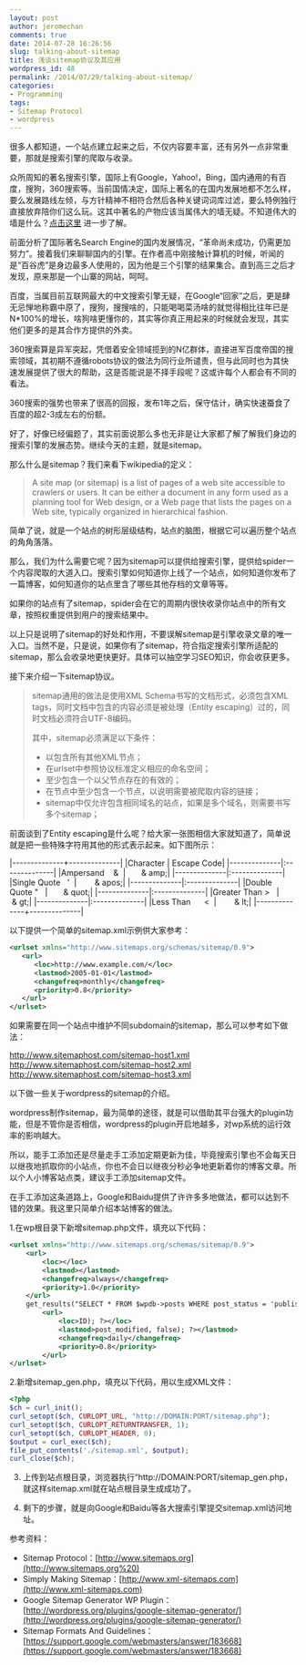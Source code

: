 ```yaml
---
layout: post
author: jeromechan
comments: true
date: 2014-07-28 16:26:56
slug: talking-about-sitemap
title: 浅谈sitemap协议及其应用
wordpress_id: 48
permalink: /2014/07/29/talking-about-sitemap/
categories:
- Programming
tags:
- Sitemap Protocol
- wordpress
---
```


很多人都知道，一个站点建立起来之后，不仅内容要丰富，还有另外一点非常重要，那就是搜索引擎的爬取与收录。

众所周知的著名搜索引擎，国际上有Google，Yahoo!，Bing，国内通用的有百度，搜狗，360搜索等。当前国情决定，国际上著名的在国内发展地都不怎么样，要么发展路线左倾，与方针精神不相符合然后各种关键词词库过滤，要么特例独行直接放弃陪你们这么玩。这其中著名的产物应该当属伟大的墙无疑。不知道伟大的墙是什么？[点击这里](http://baike.baidu.com/link?url=K8sYMHBU2GewuCXIkD6YbhymvsQCMWKb-BNs5iZoiYAbpOV4LWR64iwKC_K_Ed7PYBF-G3Vp34j60USGwduISOOnFzFhxVNQ619NE_4GLAS) 进一步了解。

前面分析了国际著名Search Engine的国内发展情况，“革命尚未成功，仍需更加努力”。接着我们来聊聊国内的引擎。在作者高中刚接触计算机的时候，听闻的是“百谷虎”是身边最多人使用的，因为他是三个引擎的结果集合。直到高三之后才发现，原来那是一个山寨的网站，呵呵。

百度，当属目前互联网最大的中文搜索引擎无疑，在Google“回家”之后，更是肆无忌惮地称霸中原了，搜狗，搜搜啥的，只能喝喝菜汤啥的就觉得相比往年已是N*100%的增长，啥狗啥更懂你的，其实等你真正用起来的时候就会发现，其实他们更多的是其合作方提供的外卖。

360搜索算是异军突起，凭借着安全领域揽到的N亿群体，直接进军百度帝国的搜索领域，其初期不遵循robots协议的做法为同行业所谴责，但与此同时也为其快速发展提供了很大的帮助，这是否能说是不择手段呢？这或许每个人都会有不同的看法。

360搜索的强势也带来了很高的回报，发布1年之后，保守估计，确实快速蚕食了百度的超2-3成左右的份额。

好了，好像已经偏题了，其实前面说那么多也无非是让大家都了解了解我们身边的搜索引擎的发展态势。继续今天的主题，就是sitemap。

那么什么是sitemap？我们来看下wikipedia的定义：


> A site map (or sitemap) is a list of pages of a web site accessible to crawlers or users. It can be either a document in any form used as a planning tool for Web design, or a Web page that lists the pages on a Web site, typically organized in hierarchical fashion.

简单了说，就是一个站点的树形层级结构，站点的脑图，根据它可以遍历整个站点的角角落落。

那么，我们为什么需要它呢？因为sitemap可以提供给搜索引擎，提供给spider一个内容爬取的大道入口。搜索引擎如何知道你上线了一个站点，如何知道你发布了一篇博客，如何知道你的站点里含了哪些其他存档的文章等等。

如果你的站点有了sitemap，spider会在它的周期内很快收录你站点中的所有文章，按照权重提供到用户的搜索结果中。

以上只是说明了sitemap的好处和作用，不要误解sitemap是引擎收录文章的唯一入口。当然不是，只是说，如果你有了sitemap，符合指定搜索引擎所适配的sitemap，那么会收录地更快更好。具体可以抽空学习SEO知识，你会收获更多。

接下来介绍一下sitemap协议。

> sitemap通用的做法是使用XML Schema书写的文档形式，必须包含XML tags，同时文档中包含的内容必须是被处理（Entity escaping）过的，同时文档必须符合UTF-8编码。
>
> 其中，sitemap必须满足以下条件：
>
> * 以<urlset></urlset>包含所有其他XML节点；
> * 在urlset中参照协议标准定义相应的命名空间；
> * 至少包含一个以父节点存在的有效的<url>；
> * 在<url>节点中至少包含一个<loc>节点，以说明需要被爬取内容的链接；
> * sitemap中仅允许包含相同域名的站点，如果是多个域名，则需要书写多个sitemap；

前面谈到了Entity escaping是什么呢？给大家一张图相信大家就知道了，简单说就是把一些特殊字符用其他的形式表示起来。如下图所示：

|--------------+--------------|
|Character      |   Escape Code|
|--------------|:--------------|
|Ampersand    &  |       & amp;|
|--------------|:--------------|
|Single Quote   '  |        & apos;|
|--------------|:--------------|
|Double Quote "   |       & quot;|
|--------------|:--------------|
|Greater Than >   |       & gt;|
|--------------|:--------------|
|Less Than      <  |        & lt;|
|--------------+--------------|

以下提供一个简单的sitemap.xml示例供大家参考：

```xml 
<urlset xmlns="http://www.sitemaps.org/schemas/sitemap/0.9">
   <url>
      <loc>http://www.example.com/</loc>
      <lastmod>2005-01-01</lastmod>
      <changefreq>monthly</changefreq>
      <priority>0.8</priority>
   </url>
</urlset> 
```

如果需要在同一个站点中维护不同subdomain的sitemap，那么可以参考如下做法：

http://www.sitemaphost.com/sitemap-host1.xml
http://www.sitemaphost.com/sitemap-host2.xml
http://www.sitemaphost.com/sitemap-host3.xml

以下做一些关于wordpress的sitemap的介绍。

wordpress制作sitemap，最为简单的途径，就是可以借助其平台强大的plugin功能，但是不管你是否相信，wordpress的plugin开启地越多，对wp系统的运行效率的影响越大。

所以，能手工添加还是尽量走手工添加定期更新为佳，毕竟搜索引擎也不会每天日以继夜地抓取你的小站点，你也不会日以继夜分秒必争地更新着你的博客文章。所以个人小博客站点类，建议手工添加sitemap文件。

在手工添加这条道路上，Google和Baidu提供了许许多多地做法，都可以达到不错的效果。我这里只简单介绍本站博客的做法。

1.在wp根目录下新增sitemap.php文件，填充以下代码：

```xml
<urlset xmlns="http://www.sitemaps.org/schemas/sitemap/0.9">
    <url>
        <loc></loc>
        <lastmod></lastmod>
        <changefreq>always</changefreq>
        <priority>1.0</priority>
    </url>
    get_results("SELECT * FROM $wpdb->posts WHERE post_status = 'publish' ORDER by post_modified DESC"); ?>
        <url>
            <loc>ID); ?></loc>
            <lastmod>post_modified, false); ?></lastmod>
            <changefreq>daily</changefreq>
            <priority>0.8</priority>
        </url>
</urlset>
```    

2.新增sitemap_gen.php，填充以下代码，用以生成XML文件：

```php
<?php   
$ch = curl_init();
curl_setopt($ch, CURLOPT_URL, "http://DOMAIN:PORT/sitemap.php");
curl_setopt($ch, CURLOPT_RETURNTRANSFER, 1);
curl_setopt($ch, CURLOPT_HEADER, 0);
$output = curl_exec($ch);
file_put_contents('./sitemap.xml', $output);
curl_close($ch);
```

3. 上传到站点根目录，浏览器执行“http://DOMAIN:PORT/sitemap_gen.php，就这样sitemap.xml就在站点根目录生成成功了。
	
4. 剩下的步骤，就是向Google和Baidu等各大搜索引擎提交sitemap.xml访问地址。

参考资料：    
- Sitemap Protocol：[http://www.sitemaps.org](http://www.sitemaps.org%20)    
- Simply Making Sitemap：[http://www.xml-sitemaps.com](http://www.xml-sitemaps.com)    
- Google Sitemap Generator WP Plugin：[http://wordpress.org/plugins/google-sitemap-generator/](http://wordpress.org/plugins/google-sitemap-generator/)    
- Sitemap Formats And Guidelines：[https://support.google.com/webmasters/answer/183668](https://support.google.com/webmasters/answer/183668)    

